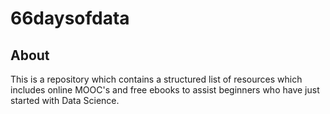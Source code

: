 # 66daysofdata

## About
This is a repository which contains a structured list of resources which includes online MOOC's and free ebooks to assist beginners who have just started with Data Science.

